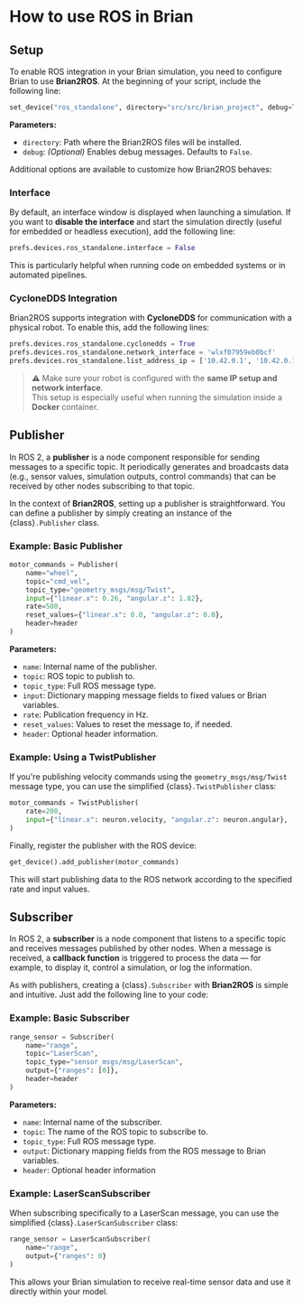 # How to use ROS in Brian

## Setup

To enable ROS integration in your Brian simulation, you need to configure Brian to use **Brian2ROS**. At the beginning of your script, include the following line:

```python
set_device("ros_standalone", directory="src/src/brian_project", debug=True)
```

**Parameters:**
- `directory`: Path where the Brian2ROS files will be installed.
- `debug`: *(Optional)* Enables debug messages. Defaults to `False`.

Additional options are available to customize how Brian2ROS behaves:

### Interface

By default, an interface window is displayed when launching a simulation. If you want to **disable the interface** and start the simulation directly (useful for embedded or headless execution), add the following line:

```python
prefs.devices.ros_standalone.interface = False
```

This is particularly helpful when running code on embedded systems or in automated pipelines.

### CycloneDDS Integration

Brian2ROS supports integration with **CycloneDDS** for communication with a physical robot. To enable this, add the following lines:

```python
prefs.devices.ros_standalone.cyclonedds = True
prefs.devices.ros_standalone.network_interface = 'wlxf07959eb0bcf'
prefs.devices.ros_standalone.list_address_ip = ['10.42.0.1', '10.42.0.103']
```

> ⚠️ Make sure your robot is configured with the **same IP setup and network interface**.  
> This setup is especially useful when running the simulation inside a **Docker** container.



## Publisher 

In ROS 2, a **publisher** is a node component responsible for sending messages to a specific topic. It periodically generates and broadcasts data (e.g., sensor values, simulation outputs, control commands) that can be received by other nodes subscribing to that topic.

In the context of **Brian2ROS**, setting up a publisher is straightforward. You can define a publisher by simply creating an instance of the {class}`.Publisher` class.

### Example: Basic Publisher

```python
motor_commands = Publisher(
    name="wheel",
    topic="cmd_vel",
    topic_type="geometry_msgs/msg/Twist",
    input={"linear.x": 0.26, "angular.z": 1.82},
    rate=500,
    reset_values={"linear.x": 0.0, "angular.z": 0.0},
    header=header
)
```

**Parameters:**
- `name`: Internal name of the publisher.
- `topic`: ROS topic to publish to.
- `topic_type`: Full ROS message type.
- `input`: Dictionary mapping message fields to fixed values or Brian variables.
- `rate`: Publication frequency in Hz.
- `reset_values`: Values to reset the message to, if needed.
- `header`: Optional header information.


### Example: Using a TwistPublisher

If you're publishing velocity commands using the `geometry_msgs/msg/Twist` message type, you can use the simplified {class}`.TwistPublisher` class:

```python
motor_commands = TwistPublisher(
    rate=200,
    input={"linear.x": neuron.velocity, "angular.z": neuron.angular},
)
```

Finally, register the publisher with the ROS device:

```python
get_device().add_publisher(motor_commands)
```

This will start publishing data to the ROS network according to the specified rate and input values.


## Subscriber

In ROS 2, a **subscriber** is a node component that listens to a specific topic and receives messages published by other nodes. When a message is received, a **callback function** is triggered to process the data — for example, to display it, control a simulation, or log the information.

As with publishers, creating a {class}`.Subscriber` with **Brian2ROS** is simple and intuitive. Just add the following line to your code:

### Example: Basic Subscriber

```python
range_sensor = Subscriber(
    name="range",
    topic="LaserScan",
    topic_type="sensor_msgs/msg/LaserScan",
    output={"ranges": [0]},
    header=header
)
```

**Parameters:**
- `name`: Internal name of the subscriber.
- `topic`: The name of the ROS topic to subscribe to.
- `topic_type`: Full ROS message type.
- `output`: Dictionary mapping fields from the ROS message to Brian variables.
- `header`: Optional header information


### Example: LaserScanSubscriber

When subscribing specifically to a LaserScan message, you can use the simplified {class}`.LaserScanSubscriber` class:

```python
range_sensor = LaserScanSubscriber(
    name="range",
    output={"ranges": 0}
)
```

This allows your Brian simulation to receive real-time sensor data and use it directly within your model.


